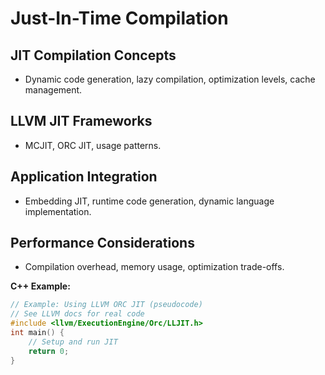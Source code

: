 # Just-In-Time Compilation

## JIT Compilation Concepts
- Dynamic code generation, lazy compilation, optimization levels, cache management.

## LLVM JIT Frameworks
- MCJIT, ORC JIT, usage patterns.

## Application Integration
- Embedding JIT, runtime code generation, dynamic language implementation.

## Performance Considerations
- Compilation overhead, memory usage, optimization trade-offs.

**C++ Example:**
```cpp
// Example: Using LLVM ORC JIT (pseudocode)
// See LLVM docs for real code
#include <llvm/ExecutionEngine/Orc/LLJIT.h>
int main() {
    // Setup and run JIT
    return 0;
}
```
